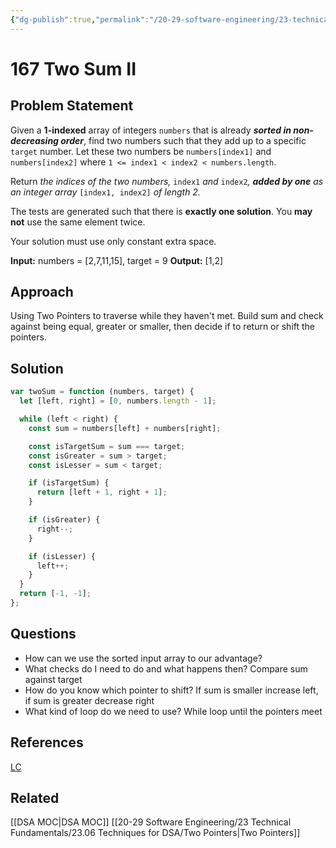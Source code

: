 ```yaml
---
{"dg-publish":true,"permalink":"/20-29-software-engineering/23-technical-fundamentals/23-03-leetcode/167-two-sum-ii/","tags":["dsa/array","code/dsa/two_pointers"],"created":"2023-07-24T07:01:19.034-05:00","updated":"2023-10-17T07:53:38.913-05:00"}
---
```


# 167 Two Sum II
## Problem Statement
Given a **1-indexed** array of integers `numbers` that is already **_sorted in non-decreasing order_**, find two numbers such that they add up to a specific `target` number. Let these two numbers be `numbers[index1]` and `numbers[index2]` where `1 <= index1 < index2 < numbers.length`.

Return _the indices of the two numbers,_ `index1` _and_ `index2`_, **added by one** as an integer array_ `[index1, index2]` _of length 2._

The tests are generated such that there is **exactly one solution**. You **may not** use the same element twice.

Your solution must use only constant extra space.

**Input:** numbers = [2,7,11,15], target = 9
**Output:** [1,2]
## Approach
Using Two Pointers to traverse while they haven't met. Build sum and check against being equal, greater or smaller, then decide if to return or shift the pointers.
## Solution
```javascript
var twoSum = function (numbers, target) {
  let [left, right] = [0, numbers.length - 1];

  while (left < right) {
    const sum = numbers[left] + numbers[right];

    const isTargetSum = sum === target;
    const isGreater = sum > target;
    const isLesser = sum < target;

    if (isTargetSum) {
      return [left + 1, right + 1];
    }

    if (isGreater) {
      right--;
    }

    if (isLesser) {
      left++;
    }
  }
  return [-1, -1];
};
```
## Questions
- How can we use the sorted input array to our advantage?
- What checks do I need to do and what happens then? 
	Compare sum against target
- How do you know which pointer to shift? 
	If sum is smaller increase left, if sum is greater decrease right
- What kind of loop do we need to use?
	While loop until the pointers meet
## References
[LC](https://leetcode.com/problems/two-sum-ii-input-array-is-sorted/description/)
## Related
[[DSA MOC\|DSA MOC]]
[[20-29 Software Engineering/23 Technical Fundamentals/23.06 Techniques for DSA/Two Pointers\|Two Pointers]]